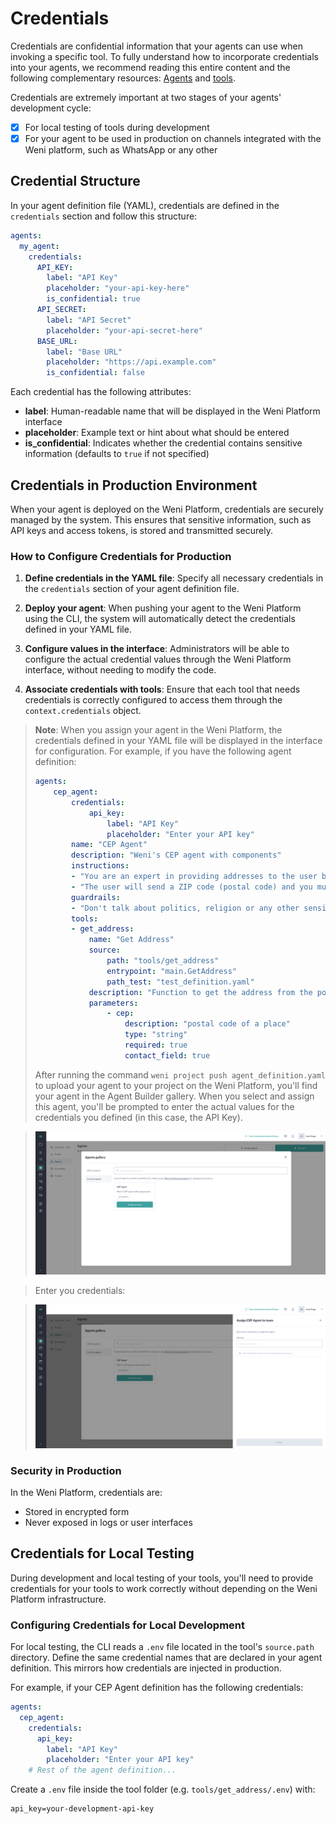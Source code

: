 # Credentials

Credentials are confidential information that your agents can use when invoking a specific tool. To fully understand how to incorporate credentials into your agents, we recommend reading this entire content and the following complementary resources: [Agents](./agents.md) and [tools](./tools.md).

Credentials are extremely important at two stages of your agents' development cycle:

- [x] For local testing of tools during development
- [x] For your agent to be used in production on channels integrated with the Weni platform, such as WhatsApp or any other

## Credential Structure

In your agent definition file (YAML), credentials are defined in the `credentials` section and follow this structure:

```yaml
agents:
  my_agent:
    credentials:
      API_KEY:
        label: "API Key"
        placeholder: "your-api-key-here"
        is_confidential: true
      API_SECRET:
        label: "API Secret"
        placeholder: "your-api-secret-here"
      BASE_URL:
        label: "Base URL"
        placeholder: "https://api.example.com"
        is_confidential: false
```

Each credential has the following attributes:

- **label**: Human-readable name that will be displayed in the Weni Platform interface
- **placeholder**: Example text or hint about what should be entered
- **is_confidential**: Indicates whether the credential contains sensitive information (defaults to `true` if not specified)

## Credentials in Production Environment

When your agent is deployed on the Weni Platform, credentials are securely managed by the system. This ensures that sensitive information, such as API keys and access tokens, is stored and transmitted securely.

### How to Configure Credentials for Production

1. **Define credentials in the YAML file**: Specify all necessary credentials in the `credentials` section of your agent definition file.

2. **Deploy your agent**: When pushing your agent to the Weni Platform using the CLI, the system will automatically detect the credentials defined in your YAML file.

3. **Configure values in the interface**: Administrators will be able to configure the actual credential values through the Weni Platform interface, without needing to modify the code.

4. **Associate credentials with tools**: Ensure that each tool that needs credentials is correctly configured to access them through the `context.credentials` object.

> **Note**: When you assign your agent in the Weni Platform, the credentials defined in your YAML file will be displayed in the interface for configuration. For example, if you have the following agent definition:
> 
> ```yaml
> agents:
>     cep_agent:
>         credentials:
>             api_key:
>                 label: "API Key"
>                 placeholder: "Enter your API key"
>         name: "CEP Agent"
>         description: "Weni's CEP agent with components"
>         instructions:
>         - "You are an expert in providing addresses to the user based on a postal code provided by the user"
>         - "The user will send a ZIP code (postal code) and you must provide the address corresponding to this code."
>         guardrails:
>         - "Don't talk about politics, religion or any other sensitive topic. Keep it neutral."
>         tools:
>         - get_address:
>             name: "Get Address"
>             source:
>                 path: "tools/get_address"
>                 entrypoint: "main.GetAddress"
>                 path_test: "test_definition.yaml"
>             description: "Function to get the address from the postal code"
>             parameters:
>                 - cep:
>                     description: "postal code of a place"
>                     type: "string"
>                     required: true
>                     contact_field: true
> ```
> 
> After running the command `weni project push agent_definition.yaml` to upload your agent to your project on the Weni Platform, you'll find your agent in the Agent Builder gallery. When you select and assign this agent, you'll be prompted to enter the actual values for the credentials you defined (in this case, the API Key).


> ![Agents Gallery](../assets/agent-builder-gallery.png)

> Enter you credentials:

> ![Assign Agent](../assets/agent-builder-assign.png)
### Security in Production

In the Weni Platform, credentials are:

- Stored in encrypted form
- Never exposed in logs or user interfaces

## Credentials for Local Testing

During development and local testing of your tools, you'll need to provide credentials for your tools to work correctly without depending on the Weni Platform infrastructure.

### Configuring Credentials for Local Development

For local testing, the CLI reads a `.env` file located in the tool's `source.path` directory. Define the same credential names that are declared in your agent definition. This mirrors how credentials are injected in production.

For example, if your CEP Agent definition has the following credentials:

```yaml
agents:
  cep_agent:
    credentials:
      api_key:
        label: "API Key"
        placeholder: "Enter your API key"
    # Rest of the agent definition...
```

Create a `.env` file inside the tool folder (e.g. `tools/get_address/.env`) with:

```
api_key=your-development-api-key
```